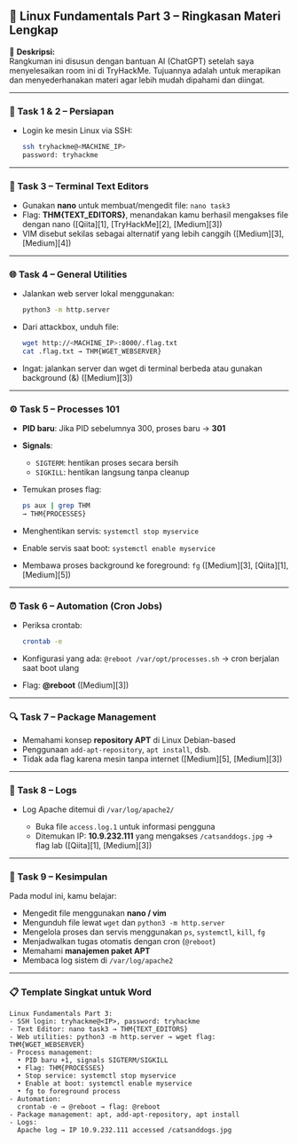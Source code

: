 ## 🐧 Linux Fundamentals Part 3 – Ringkasan Materi Lengkap

📝 **Deskripsi:**  
Rangkuman ini disusun dengan bantuan AI (ChatGPT) setelah saya menyelesaikan room ini di TryHackMe. Tujuannya adalah untuk merapikan dan menyederhanakan materi agar lebih mudah dipahami dan diingat.

---

### 📌 Task 1 & 2 – Persiapan

* Login ke mesin Linux via SSH:

  ```bash
  ssh tryhackme@<MACHINE_IP>
  password: tryhackme
  ```

---

### 📝 Task 3 – Terminal Text Editors

* Gunakan **nano** untuk membuat/mengedit file: `nano task3`
* Flag: **THM{TEXT\_EDITORS}**, menandakan kamu berhasil mengakses file dengan nano ([Qiita][1], [TryHackMe][2], [Medium][3])
* VIM disebut sekilas sebagai alternatif yang lebih canggih ([Medium][3], [Medium][4])

---

### 🌐 Task 4 – General Utilities

* Jalankan web server lokal menggunakan:

  ```bash
  python3 -m http.server
  ```
* Dari attackbox, unduh file:

  ```bash
  wget http://<MACHINE_IP>:8000/.flag.txt
  cat .flag.txt → THM{WGET_WEBSERVER}
  ```
* Ingat: jalankan server dan wget di terminal berbeda atau gunakan background (&) ([Medium][3])

---

### ⚙️ Task 5 – Processes 101

* **PID baru**: Jika PID sebelumnya 300, proses baru → **301**
* **Signals**:

  * `SIGTERM`: hentikan proses secara bersih
  * `SIGKILL`: hentikan langsung tanpa cleanup
* Temukan proses flag:

  ```bash
  ps aux | grep THM
  → THM{PROCESSES}
  ```
* Menghentikan servis: `systemctl stop myservice`
* Enable servis saat boot: `systemctl enable myservice`
* Membawa proses background ke foreground: `fg` ([Medium][3], [Qiita][1], [Medium][5])

---

### ⏰ Task 6 – Automation (Cron Jobs)

* Periksa crontab:

  ```bash
  crontab -e
  ```
* Konfigurasi yang ada: `@reboot /var/opt/processes.sh` → cron berjalan saat boot ulang
* Flag: **@reboot** ([Medium][3])

---

### 🔍 Task 7 – Package Management

* Memahami konsep **repository APT** di Linux Debian-based
* Penggunaan `add-apt-repository`, `apt install`, dsb.
* Tidak ada flag karena mesin tanpa internet ([Medium][5], [Medium][3])

---

### 📜 Task 8 – Logs

* Log Apache ditemui di `/var/log/apache2/`

  * Buka file `access.log.1` untuk informasi pengguna
  * Ditemukan IP: **10.9.232.111** yang mengakses `/catsanddogs.jpg` → flag lab ([Qiita][1], [Medium][3])

---

### 🧠 Task 9 – Kesimpulan

Pada modul ini, kamu belajar:

* Mengedit file menggunakan **nano / vim**
* Mengunduh file lewat `wget` dan `python3 -m http.server`
* Mengelola proses dan servis menggunakan `ps`, `systemctl`, `kill`, `fg`
* Menjadwalkan tugas otomatis dengan cron (`@reboot`)
* Memahami **manajemen paket APT**
* Membaca log sistem di `/var/log/apache2`

---

### 📋 Template Singkat untuk Word

```
Linux Fundamentals Part 3:
- SSH login: tryhackme@<IP>, password: tryhackme
- Text Editor: nano task3 → THM{TEXT_EDITORS}
- Web utilities: python3 -m http.server → wget flag: THM{WGET_WEBSERVER}
- Process management:
  • PID baru +1, signals SIGTERM/SIGKILL
  • Flag: THM{PROCESSES}
  • Stop service: systemctl stop myservice
  • Enable at boot: systemctl enable myservice
  • fg to foreground process
- Automation:
  crontab -e → @reboot → flag: @reboot
- Package management: apt, add‑apt‑repository, apt install
- Logs:
  Apache log → IP 10.9.232.111 accessed /catsanddogs.jpg
```
